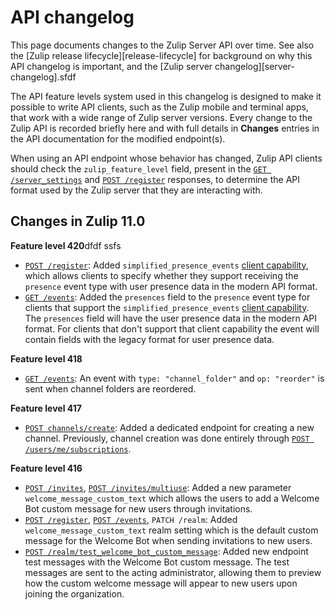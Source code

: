 # API changelog

This page documents changes to the Zulip Server API over time. See
also the [Zulip release lifecycle][release-lifecycle] for background
on why this API changelog is important, and the [Zulip server
changelog][server-changelog].sfdf

The API feature levels system used in this changelog is designed to
make it possible to write API clients, such as the Zulip mobile and
terminal apps, that work with a wide range of Zulip server
versions. Every change to the Zulip API is recorded briefly here and
with full details in **Changes** entries in the API documentation for
the modified endpoint(s).

When using an API endpoint whose behavior has changed, Zulip API
clients should check the `zulip_feature_level` field, present in the
[`GET /server_settings`](/api/get-server-settings) and [`POST /register`](/api/register-queue) responses, to determine the API
format used by the Zulip server that they are interacting with.

## Changes in Zulip 11.0

**Feature level 420**dfdf
ssfs
* [`POST /register`](/api/register-queue): Added `simplified_presence_events`
  [client capability](/api/register-queue#parameter-client_capabilities),
  which allows clients to specify whether they support receiving the
  `presence` event type with user presence data in the modern API format.
* [`GET /events`](/api/get-events): Added the `presences` field to the
  `presence` event type for clients that support the `simplified_presence_events`
  [client capability](/api/register-queue#parameter-client_capabilities).
  The `presences` field will have the user presence data in the modern
  API format. For clients that don't support that client capability the
  event will contain fields with the legacy format for user presence data.

**Feature level 418**

* [`GET /events`](/api/get-events): An event with `type: "channel_folder"`
  and `op: "reorder"` is sent when channel folders are reordered.

**Feature level 417**

* [`POST channels/create`](/api/create-channel): Added a dedicated
  endpoint for creating a new channel. Previously, channel creation
  was done entirely through
  [`POST /users/me/subscriptions`](/api/subscribe).

**Feature level 416**

* [`POST /invites`](/api/send-invites), [`POST /invites/multiuse`](/api/create-invite-link): Added a new parameter
  `welcome_message_custom_text` which allows the users to add a
  Welcome Bot custom message for new users through invitations.
* [`POST /register`](/api/register-queue), [`POST /events`](/api/get-events),
  `PATCH /realm`: Added `welcome_message_custom_text` realm setting which is the
  default custom message for the Welcome Bot when sending invitations to new users.
* [`POST /realm/test_welcome_bot_custom_message`](/api/test-welcome-bot-custom-message):
  Added new endpoint test messages with the Welcome Bot custom message. The test
  messages are sent to the acting administrator, allowing them to preview how the
  custom welcome message will appear to new users upon joining the organization.
